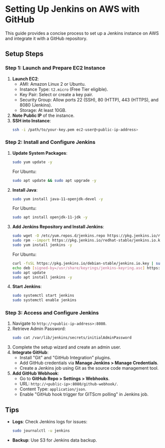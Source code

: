 
# Setting Up Jenkins on AWS with GitHub

This guide provides a concise process to set up a Jenkins instance on AWS and integrate it with a GitHub repository.

## Setup Steps

### Step 1: Launch and Prepare EC2 Instance

1. **Launch EC2**:
   - AMI: Amazon Linux 2 or Ubuntu.
   - Instance Type: `t2.micro` (Free Tier eligible).
   - Key Pair: Select or create a key pair.
   - Security Group: Allow ports 22 (SSH), 80 (HTTP), 443 (HTTPS), and 8080 (Jenkins).
   - Storage: At least 10GB.
2. **Note Public IP** of the instance.
3. **SSH into Instance**:
   ```bash
   ssh -i /path/to/your-key.pem ec2-user@<public-ip-address>
   ```

### Step 2: Install and Configure Jenkins

1. **Update System Packages**:
   ```bash
   sudo yum update -y
   ```
   For Ubuntu:
   ```bash
   sudo apt update && sudo apt upgrade -y
   ```
2. **Install Java**:
   ```bash
   sudo yum install java-11-openjdk-devel -y
   ```
   For Ubuntu:
   ```bash
   sudo apt install openjdk-11-jdk -y
   ```
3. **Add Jenkins Repository and Install Jenkins**:
   ```bash
   sudo wget -O /etc/yum.repos.d/jenkins.repo https://pkg.jenkins.io/redhat-stable/jenkins.repo
   sudo rpm --import https://pkg.jenkins.io/redhat-stable/jenkins.io.key
   sudo yum install jenkins -y
   ```
   For Ubuntu:
   ```bash
   curl -fsSL https://pkg.jenkins.io/debian-stable/jenkins.io.key | sudo tee /usr/share/keyrings/jenkins-keyring.asc > /dev/null
   echo deb [signed-by=/usr/share/keyrings/jenkins-keyring.asc] https://pkg.jenkins.io/debian-stable binary/ | sudo tee /etc/apt/sources.list.d/jenkins.list > /dev/null
   sudo apt update
   sudo apt install jenkins -y
   ```
4. **Start Jenkins**:
   ```bash
   sudo systemctl start jenkins
   sudo systemctl enable jenkins
   ```

### Step 3: Access and Configure Jenkins

1. Navigate to `http://<public-ip-address>:8080`.
2. Retrieve Admin Password:
   ```bash
   sudo cat /var/lib/jenkins/secrets/initialAdminPassword
   ```
3. Complete the setup wizard and create an admin user.
4. **Integrate GitHub**:
   - Install "Git" and "GitHub Integration" plugins.
   - Add GitHub credentials via **Manage Jenkins > Manage Credentials**.
   - Create a Jenkins job using Git as the source code management tool.
5. **Add GitHub Webhook**:
   - Go to **GitHub Repo > Settings > Webhooks**.
   - URL: `http://<public-ip>:8080/github-webhook/`.
   - Content Type: `application/json`.
   - Enable "GitHub hook trigger for GITScm polling" in Jenkins job.

## Tips

- **Logs**: Check Jenkins logs for issues:
  ```bash
  sudo journalctl -u jenkins
  ```
- **Backup**: Use S3 for Jenkins data backup.



